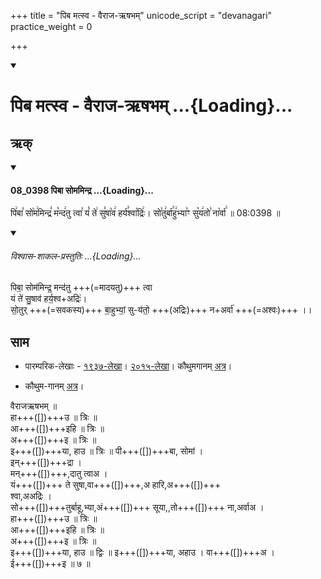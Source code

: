 +++
title = "पिब मत्स्व - वैराज-ऋषभम्"
unicode_script = "devanagari"
practice_weight = 0

+++
<div class="js_include" includetitle="false" newlevelforh1="1" unfilled url="/vedAH_sAma/paravastu-sAma/devaH/indraH/piba-somam-vairAja-RShabha/">
<details open><summary><h1>पिब मत्स्व - वैराज-ऋषभम् ...{Loading}...</h1></summary>

## ऋक्


<div class="js_include" includetitle="false" newlevelforh1="3" unfilled="" url="/vedAH_sAma/kauthumam/saMhitA/vishvAsa-prastutiH/1_pUrvArchikaH/5/1/08_0398_pibA_somamindra.md">
<details open><summary><h4>08_0398 पिबा सोममिन्द्र ...{Loading}...</h4></summary>

पि꣢बा꣣ सो꣡म꣢मिन्द्र꣣ म꣡न्द꣢तु त्वा꣣ यं꣡ ते꣢ सु꣣षा꣡व꣢ हर्य꣣श्वा꣡द्रिः꣢। सो꣣तु꣢र्बा꣣हु꣢भ्या꣣ꣳ सु꣡य꣢तो꣣ ना꣡र्वा꣢ ॥ 08:0398 ॥

<div class="js_include" newlevelforh1="2" title="विश्वास-शाकल-प्रस्तुतिः" unfilled="" url="/vedAH_Rk/shAkalam/saMhitA/vishvAsa-prastutiH/07/022/01_pibA_somamindra.md">
<details open><summary><h6>विश्वास-शाकल-प्रस्तुतिः ...{Loading}...</h6></summary>



पिबा॒ सोम॑मिन्द्र॒ मन्द॑तु +++(=मादयतु)+++ त्वा  
यं ते॑ सु॒षाव॑ हर्य॒श्व+अद्रिः॑।  
सो॒तुर् +++(=सवकस्य)+++ बा॒हुभ्यां॒ सु-य॑तो॒ +++(अद्रिः)+++ न+अर्वा॑ +++(=अश्वः)+++ ।।


</details>
</div>
</details>
</div>  

## साम

- पारम्परिक-लेखाः - [१९३७-लेखा](https://archive.org/stream/sAmaveda-jaiminIya-paravastu-paramparA-docs/AASHEERVACHANA%20SAAMAANI#page/n6/mode/1up&sa=D&ust=1542425956233000)। [२०१५-लेखा](https://archive.org/stream/sAmaveda-jaiminIya-paravastu-paramparA-docs/AASHEERVACHANA%20SAAMAANI#page/n6/mode/1up&sa=D&ust=1542425956233000)। कौथुमगानम् [अत्र](https://archive.org/details/SamaVedaSanhitaWithSayanabhashyaVolume2SatyavrataSamasrami1876bis_201804/page/n449)।

- कौथुम-गानम् [अत्र](https://archive.org/details/SamaVedaSanhitaWithSayanabhashyaVolume2SatyavrataSamasrami1876bis_201804/page/n449)।

<div caption="गोपालार्यः 2015  " class="audioEmbed" src="https://archive
.org/download/jaiminIya-sAma-gAna-paravastu-tradition-gopAla-2015/piba-somam-vairAja-RShabha.mp3"></div>

वैराजऋषभम् ॥  
हा+++([])+++उ ॥ त्रिः ॥  
आ+++([])+++इहि ॥ त्रिः ॥  
अ+++([])+++इ ॥ त्रिः ॥  
इ+++([])+++या, हाउ ॥ त्रिः ॥
पी+++([])+++बा, सोमां ।  
इन्+++([])+++द्रा ।  
मन्+++([])+++,दातु त्वाअ ।  
यं+++([])+++ ते सुषा,वा+++([])+++,अ हारि,अ+++([])+++  
श्वा,अअद्रिः ।  
सो+++([])+++तुर्बाहू,भ्या,अं+++([])+++  सूया,,तो+++([])+++ ना,अर्वाअ ।  
हा+++([])+++उ ॥ त्रिः ॥  
आ+++([])+++इहि ॥ त्रिः ॥  
अ+++([])+++इ ॥ त्रिः ॥  
इ+++([])+++या, हाउ ॥ द्विः ॥ इ+++([])+++या, अहाउ । वा+++([])+++अ ।  
ई+++([])+++इ ॥ ७ ॥
</details>
</div>